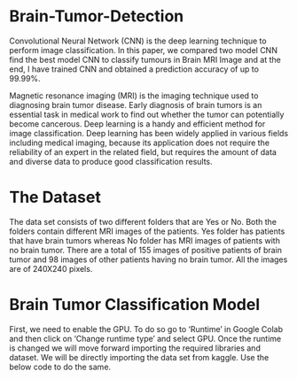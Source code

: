 # Brain-Tumor-Detection
Convolutional Neural Network (CNN) is the deep learning technique to perform image classification. In this paper, we compared two model CNN find the best model CNN to classify tumours in Brain MRI Image and at the end, I have trained CNN and obtained a prediction accuracy of up to 99.99%.

Magnetic resonance imaging (MRI) is the imaging technique used to diagnosing brain tumor disease. Early diagnosis of brain tumors is an essential task in medical work to find out whether the tumor can potentially become cancerous. Deep learning is a handy and efficient method for image classification. Deep learning has been widely applied in various fields including medical imaging, because its application does not require the reliability of an expert in the related field, but requires the amount of data and diverse data to produce good classification results. 

# The Dataset 

The data set consists of two different folders that are Yes or No. Both the folders contain different MRI images of the patients. Yes folder has patients that have brain tumors whereas No folder has MRI images of patients with no brain tumor. There are a total of 155 images of positive patients of brain tumor and 98 images of other patients having no brain tumor. All the images are of 240X240 pixels. 

# Brain Tumor Classification Model

First, we need to enable the GPU. To do so go to ‘Runtime’ in Google Colab and then click on ‘Change runtime type’ and select GPU. Once the runtime is changed we will move forward importing the required libraries and dataset. We will be directly importing the data set from kaggle. Use the below code to do the same. 
